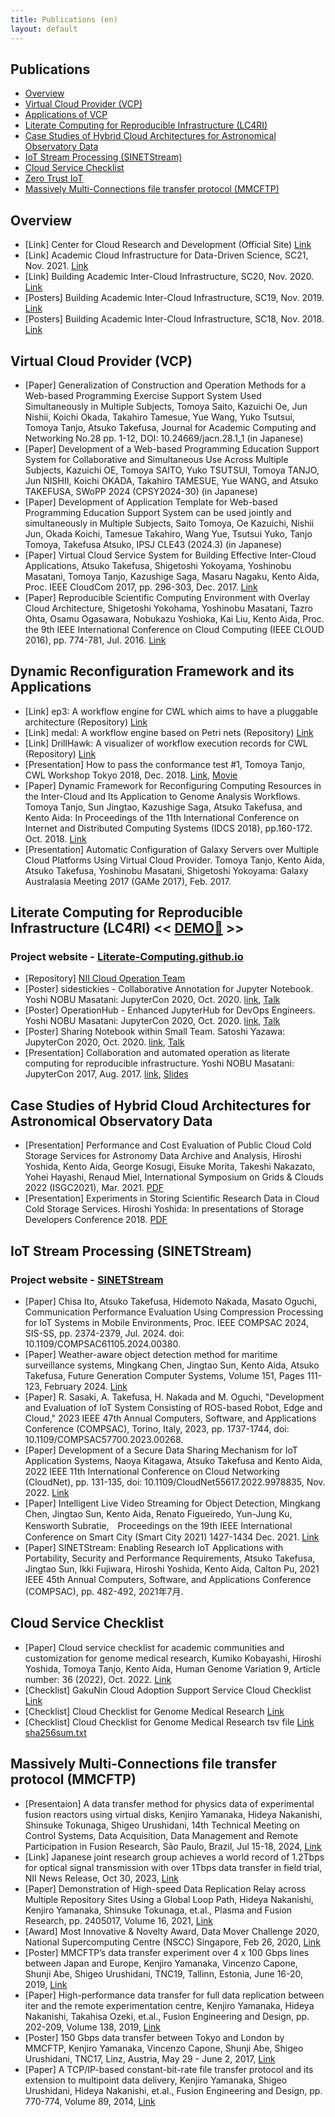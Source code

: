 ```yaml
---
title: Publications (en)
layout: default
---
```


## Publications

- [Overview](#overview)
- [Virtual Cloud Provider (VCP)](#vcp)
- [Applications of VCP](#applications)
- [Literate Computing for Reproducible Infrastructure (LC4RI)](#lc4ri)
- [Case Studies of Hybrid Cloud Architectures for Astronomical Observatory Data](#storage)
- [IoT Stream Processing (SINETStream)](#sinetstream)
- [Cloud Service Checklist](#checklist)
- [Zero Trust IoT](https://zt-iot.nii.ac.jp/en/)
- [Massively Multi-Connections file transfer protocol (MMCFTP)](#mmcftp)

<a name="overview"> </a>

## Overview
- [Link] Center for Cloud Research and Development (Official Site) [Link](https://www.nii.ac.jp/en/research/centers/ccrd/)
- [Link] Academic Cloud Infrastructure for Data-Driven Science, SC21, Nov. 2021. [Link](https://ccrd.nii.ac.jp/sc21/)
- [Link] Building Academic Inter-Cloud Infrastructure, SC20, Nov. 2020. [Link](https://ccrd.nii.ac.jp/sc20/)
- [Posters] Building Academic Inter-Cloud Infrastructure, SC19, Nov. 2019. [Link](https://www.dropbox.com/s/3m2f2949c46b0cd/SC19_NII.pdf?dl=0)
- [Posters] Building Academic Inter-Cloud Infrastructure, SC18, Nov. 2018. [Link](https://www.dropbox.com/s/3y3ikj1hc02z263/SC18_NII.pdf?dl=0)

<a name="vcp"> </a>

## Virtual Cloud Provider (VCP)
- [Paper] Generalization of Construction and Operation Methods for a Web-based Programming Exercise Support System Used Simultaneously in Multiple Subjects, Tomoya Saito, Kazuichi Oe, Jun Nishii, Koichi Okada, Takahiro Tamesue, Yue Wang, Yuko Tsutsui, Tomoya Tanjo, Atsuko Takefusa, Journal for Academic Computing and Networking No.28 pp. 1-12, DOI: 10.24669/jacn.28.1_1 (in Japanese)
- [Paper] Development of a Web-based Programming Education Support System for Collaborative and Simultaneous Use Across Multiple Subjects, Kazuichi OE, Tomoya SAITO, Yuko TSUTSUI, Tomoya TANJO, Jun NISHII, Koichi OKADA, Takahiro TAMESUE, Yue WANG, and Atsuko TAKEFUSA, SWoPP 2024 (CPSY2024-30) (in Japanese)
- [Paper] Development of Application Template for Web-based Programming Education Support System can be used jointly and simultaneously in Multiple Subjects, Saito Tomoya, Oe Kazuichi, Nishii Jun, Okada Koichi, Tamesue Takahiro, Wang Yue, Tsutsui Yuko, Tanjo Tomoya, Takefusa Atsuko, IPSJ CLE43 (2024.3) (in Japanese)
- [Paper] Virtual Cloud Service System for Building Effective Inter-Cloud Applications, Atsuko Takefusa, Shigetoshi Yokoyama, Yoshinobu Masatani, Tomoya Tanjo, Kazushige Saga, Masaru Nagaku, Kento Aida, Proc. IEEE CloudCom 2017, pp. 296-303, Dec. 2017. [Link](http://dx.doi.org/10.1109/CloudCom.2017.48)
- [Paper] Reproducible Scientific Computing Environment with Overlay Cloud Architecture, Shigetoshi Yokohama, Yoshinobu Masatani, Tazro Ohta, Osamu Ogasawara, Nobukazu Yoshioka, Kai Liu, Kento Aida, Proc. the 9th IEEE International Conference on Cloud Computing (IEEE CLOUD 2016), pp. 774-781, Jul. 2016. [Link](http://dx.doi.org/10.1109/CLOUD.2016.0107)

<a name="applications"> </a>

## Dynamic Reconfiguration Framework and its Applications
- [Link] ep3: A workflow engine for CWL which aims to have a pluggable architecture (Repository) [Link](https://github.com/tom-tan/ep3)
- [Link] medal: A workflow engine based on Petri nets (Repository) [Link](https://github.com/tom-tan/medal)
- [Link] DrillHawk: A visualizer of workflow execution records for CWL (Repository) [Link](https://github.com/tom-tan/drill-hawk)
- [Presentation] How to pass the conformance test #1, Tomoya Tanjo, CWL Workshop Tokyo 2018, Dec. 2018. [Link](https://speakerdeck.com/ttanjo/how-to-pass-the-conformance-test-number-1), [Movie](https://www.youtube.com/watch?v=lWVF3FBRAdU)
- [Paper] Dynamic Framework for Reconfiguring Computing Resources in the Inter-Cloud and Its Application to Genome Analysis Workflows. Tomoya Tanjo, Sun Jingtao, Kazushige Saga, Atsuko Takefusa, and Kento Aida: In Proceedings of the 11th International Conference on Internet and Distributed Computing Systems (IDCS 2018), pp.160-172. Oct. 2018. [Link](https://doi.org/10.1007/978-3-030-02738-4_14)
- [Presentation] Automatic Configuration of Galaxy Servers over Multiple Cloud Platforms Using Virtual Cloud Provider. Tomoya Tanjo, Kento Aida, Atsuko Takefusa, Yoshinobu Masatani, Shigetoshi Yokoyama: Galaxy Australasia Meeting 2017 (GAMe 2017), Feb. 2017.

<a name="lc4ri"> </a>

## Literate Computing for Reproducible Infrastructure (LC4RI) << [DEMO🔗](https://mybinder.org/v2/gh/NII-cloud-operation/Jupyter-LC_docker/sc-demo?urlpath=tree) >>
### Project website - [Literate-Computing.github.io](https://literate-computing.github.io/fastpages/introduction_en/)
- [Repository] [NII Cloud Operation Team](https://github.com/NII-cloud-operation)
- [Poster] sidestickies - Collaborative Annotation for Jupyter Notebook. Yoshi NOBU Masatani: JupyterCon 2020, Oct. 2020. [link](https://cfp.jupytercon.com/2020/schedule/presentation/168/sidestickies-collaborative-annotation-for-jupyter-notebook/), [Talk](https://www.youtube.com/embed/dObubiHnEBk?start=1565&end=1660&version=3)
- [Poster] OperationHub - Enhanced JupyterHub for DevOps Engineers. Yoshi NOBU Masatani: JupyterCon 2020, Oct. 2020. [link](https://cfp.jupytercon.com/2020/schedule/presentation/141/operationhub-enhanced-jupyterhub-for-devops-engineers/), [Talk](https://www.youtube.com/embed/dObubiHnEBk?start=1210&end=1335&version=3)
- [Poster] Sharing Notebook within Small Team. Satoshi Yazawa: JupyterCon 2020, Oct. 2020. [link](https://cfp.jupytercon.com/2020/schedule/presentation/147/sharing-notebook-within-small-team/), [Talk](https://www.youtube.com/embed/dObubiHnEBk?start=830&end=955&version=3)
- [Presentation] Collaboration and automated operation as literate computing for reproducible infrastructure. Yoshi NOBU Masatani: JupyterCon 2017, Aug. 2017. [link](https://conferences.oreilly.com/jupyter/jup-ny-2017/public/schedule/detail/59995.html), [Slides](https://www.slideshare.net/nobu758/jupytercon-2017-collaboration-and-automated-operation-as-literate-computing-for-reproducible-infrastructure)

<a name="storage"> </a>

## Case Studies of Hybrid Cloud Architectures for Astronomical Observatory Data
- [Presentation] Performance and Cost Evaluation of Public Cloud Cold Storage Services for Astronomy Data Archive and Analysis, Hiroshi Yoshida, Kento Aida, George Kosugi, Eisuke Morita, Takeshi Nakazato, Yohei Hayashi, Renaud Miel, International Symposium on Grids & Clouds 2022 (ISGC2021), Mar. 2021.
[PDF](https://indico4.twgrid.org/event/14/contributions/393/attachments/161/201/Performance_and_Cost_of_Cloud_Cold_Storage_for_Astronomy_Data_Archive_and_Analysis.pdf)
- [Presentation] Experiments in Storing Scientific Research Data in Cloud Cold Storage Services. Hiroshi Yoshida: In presentations of Storage Developers Conference 2018. [PDF](https://www.snia.org/sites/default/files/SDC/2018/presentations/Cloud_Storage/Yoshida_Hiroshi_Experiments_in_Storing_Scientific_Research_Data_in_Cloud_Cold_Storage_Services.pdf)

<a name="sinetstream"> </a>

## IoT Stream Processing (SINETStream)
### Project website - [SINETStream](https://www.sinetstream.net/index.en.html)
- [Paper] Chisa Ito, Atsuko Takefusa, Hidemoto Nakada, Masato Oguchi, Communication Performance Evaluation Using Compression Processing for IoT Systems in Mobile Environments, Proc. IEEE COMPSAC 2024, SIS-SS, pp. 2374-2379, Jul. 2024. doi: 10.1109/COMPSAC61105.2024.00380.
- [Paper] Weather-aware object detection method for maritime surveillance systems, Mingkang Chen, Jingtao Sun, Kento Aida, Atsuko Takefusa, Future Generation Computer Systems, Volume 151, Pages 111-123, February 2024. [Link](https://www.sciencedirect.com/science/article/abs/pii/S0167739X2300362X?via%3Dihub)
- [Paper] R. Sasaki, A. Takefusa, H. Nakada and M. Oguchi, "Development and Evaluation of IoT System Consisting of ROS-based Robot, Edge and Cloud," 2023 IEEE 47th Annual Computers, Software, and Applications Conference (COMPSAC), Torino, Italy, 2023, pp. 1737-1744, doi: 10.1109/COMPSAC57700.2023.00268.
- [Paper] Development of a Secure Data Sharing Mechanism for IoT Application Systems, Naoya Kitagawa, Atsuko Takefusa and Kento Aida, 2022 IEEE 11th International Conference on Cloud Networking (CloudNet), pp. 131-135, doi: 10.1109/CloudNet55617.2022.9978835, Nov. 2022. [Link](https://ieeexplore.ieee.org/document/9978835)
- [Paper] Intelligent Live Video Streaming for Object Detection, Mingkang Chen, Jingtao Sun, Kento Aida, Renato Figueiredo, Yun-Jung Ku, Kensworth Subratie,　Proceedings on the 19th IEEE International Conference on Smart City (Smart City 2021) 1427-1434 Dec. 2021. [Link](https://ieeexplore.ieee.org/abstract/document/9781127)
- [Paper] SINETStream: Enabling Research IoT Applications with Portability, Security and Performance Requirements, Atsuko Takefusa, Jingtao Sun, Ikki Fujiwara, Hiroshi Yoshida, Kento Aida, Calton Pu, 2021 IEEE 45th Annual Computers, Software, and Applications Conference (COMPSAC), pp. 482-492, 2021年7月.

<a name="checklist"> </a>

## Cloud Service Checklist
- [Paper] Cloud service checklist for academic communities and customization for genome medical research, Kumiko Kobayashi, Hiroshi Yoshida, Tomoya Tanjo, Kento Aida, Human Genome Variation 9, Article number: 36 (2022), Oct. 2022. [Link](https://www.nature.com/articles/s41439-022-00214-9)
- [Checklist] GakuNin Cloud Adoption Support Service Cloud Checklist [Link](https://www.dropbox.com/scl/fi/2cso33665321845dca8ns/CloudChecklistVer.6.0_EN.pdf?rlkey=of78zsyxguhom2uhgm20q902q&dl=0)
- [Checklist] Cloud Checklist for Genome Medical Research [Link](https://www.dropbox.com/s/vjxt8ivwolsq6w5/Checklist_CRa_Ver12r1_EN.pdf?dl=0)
- [Checklist] Cloud Checklist for Genome Medical Research tsv file [Link](https://www.dropbox.com/s/jo7292t00hip7tu/Checklist_CRa_Ver12r1_EN.tsv?dl=0) [sha256sum.txt](https://www.dropbox.com/s/sjjwpfnxx11qm38/sha256sum.txt?dl=0)

<a name="mmcftp"> </a>

## Massively Multi-Connections file transfer protocol (MMCFTP)
- [Presentaion] A data transfer method for physics data of experimental fusion reactors using virtual disks, Kenjiro Yamanaka, Hideya Nakanishi, Shinsuke Tokunaga, Shigeo Urushidani, 14th Technical Meeting on Control Systems, Data Acquisition, Data Management and Remote Participation in Fusion Research, São Paulo, Brazil, Jul 15-18, 2024, [Link](https://conferences.iaea.org/event/377/contributions/31664/)
- [Link] Japanese joint research group achieves a world record of 1.2Tbps for optical signal transmission with over 1Tbps data transfer in field trial, NII News Release, Oct 30, 2023,  [Link](https://www.nii.ac.jp/en/news/release/2023/1030.html)
- [Paper] Demonstration of High-speed Data Replication Relay across Multiple Repository Sites Using a Global Loop Path, Hideya Nakanishi, Kenjiro Yamanaka, Shinsuke Tokunaga, et.al., Plasma and Fusion Research, pp. 2405017, Volume 16, 2021, [Link](https://doi.org/10.1585/pfr.16.2405017)
- [Award] Most Innovative & Novelty Award, Data Mover Challenge 2020, National Supercomputing Centre (NSCC) Singapore, Feb 26, 2020, [Link](https://www.nscc.sg/wp-content/uploads/2020/02/DMC-20-Media-Release_final-27-Feb-20-1.pdf)
- [Poster] MMCFTP’s data transfer experiment over 4 x 100 Gbps lines between Japan and Europe, Kenjiro Yamanaka, Vincenzo Capone, Shunji Abe, Shigeo Urushidani, TNC19, Tallinn, Estonia, June 16-20, 2019, [Link](https://tnc19.geant.org/posters/#c253)
- [Paper] High-performance data transfer for full data replication between iter and the remote experimentation centre, Kenjiro Yamanaka, Hideya Nakanishi, Takahisa Ozeki, et.al., Fusion Engineering and Design, pp. 202-209, Volume 138, 2019, [Link](https://doi.org/10.1016/j.fusengdes.2018.10.030)
- [Poster] 150 Gbps data transfer between Tokyo and London by MMCFTP, Kenjiro Yamanaka, Vincenzo Capone, Shunji Abe, Shigeo Urushidani, TNC17, Linz, Austria, May 29 - June 2, 2017, [Link](https://tnc17.geant.org/core/poster/1.html)
- [Paper] A TCP/IP-based constant-bit-rate file transfer protocol and its extension to multipoint data delivery, Kenjiro Yamanaka, Shigeo Urushidani, Hideya Nakanishi, et.al., Fusion Engineering and Design, pp. 770-774, Volume 89, 2014, [Link](https://doi.org/10.1016/j.fusengdes.2014.02.028)
